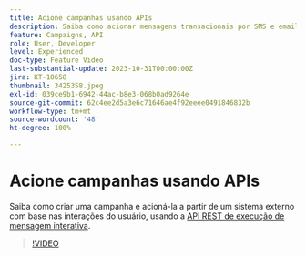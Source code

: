 ```yaml
---
title: Acione campanhas usando APIs
description: Saiba como acionar mensagens transacionais por SMS e email a partir de um sistema externo no AJO.
feature: Campaigns, API
role: User, Developer
level: Experienced
doc-type: Feature Video
last-substantial-update: 2023-10-31T00:00:00Z
jira: KT-10658
thumbnail: 3425358.jpeg
exl-id: 039ce9b1-6942-44ac-b8e3-068b0ad9264e
source-git-commit: 62c4ee2d5a3e6c71646ae4f92eeee0491846832b
workflow-type: tm+mt
source-wordcount: '48'
ht-degree: 100%

---
```


# Acione campanhas usando APIs

Saiba como criar uma campanha e acioná-la a partir de um sistema externo com base nas interações do usuário, usando a [API REST de execução de mensagem interativa](https://developer.adobe.com/journey-optimizer-apis/references/messaging/#tag/execution).

>[!VIDEO](https://video.tv.adobe.com/v/3425358/?learn=on)
